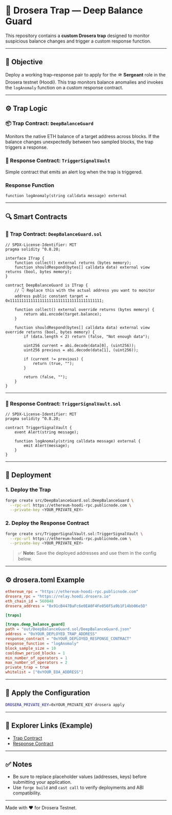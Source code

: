 # 🦤 Drosera Trap — Deep Balance Guard

This repository contains a **custom Drosera trap** designed to monitor suspicious balance changes and trigger a custom response function.

---

## 🎯 Objective

Deploy a working trap–response pair to apply for the 🪖 **Sergeant** role in the Drosera testnet (Hoodi).
This trap monitors balance anomalies and invokes the `logAnomaly` function on a custom response contract.

---

## ⚙️ Trap Logic

### 📦 Trap Contract: `DeepBalanceGuard`

Monitors the native ETH balance of a target address across blocks. If the balance changes unexpectedly between two sampled blocks, the trap triggers a response.

### 🧠 Response Contract: `TriggerSignalVault`

Simple contract that emits an alert log when the trap is triggered.

### Response Function

```solidity
function logAnomaly(string calldata message) external
```

---

## 🔍 Smart Contracts

### 🦤 Trap Contract: `DeepBalanceGuard.sol`

```solidity
// SPDX-License-Identifier: MIT
pragma solidity ^0.8.20;

interface ITrap {
    function collect() external returns (bytes memory);
    function shouldRespond(bytes[] calldata data) external view returns (bool, bytes memory);
}

contract DeepBalanceGuard is ITrap {
    // 👇 Replace this with the actual address you want to monitor
    address public constant target = 0x1111111111111111111111111111111111111111;

    function collect() external override returns (bytes memory) {
        return abi.encode(target.balance);
    }

    function shouldRespond(bytes[] calldata data) external view override returns (bool, bytes memory) {
        if (data.length < 2) return (false, "Not enough data");

        uint256 current = abi.decode(data[0], (uint256));
        uint256 previous = abi.decode(data[1], (uint256));

        if (current != previous) {
            return (true, "");
        }

        return (false, "");
    }
}
```

---

### 📣 Response Contract: `TriggerSignalVault.sol`

```solidity
// SPDX-License-Identifier: MIT
pragma solidity ^0.8.20;

contract TriggerSignalVault {
    event Alert(string message);

    function logAnomaly(string calldata message) external {
        emit Alert(message);
    }
}
```

---

## 🚀 Deployment

### 1. Deploy the Trap

```bash
forge create src/DeepBalanceGuard.sol:DeepBalanceGuard \
  --rpc-url https://ethereum-hoodi-rpc.publicnode.com \
  --private-key <YOUR_PRIVATE_KEY>
```

### 2. Deploy the Response Contract

```bash
forge create src/TriggerSignalVault.sol:TriggerSignalVault \
  --rpc-url https://ethereum-hoodi-rpc.publicnode.com \
  --private-key <YOUR_PRIVATE_KEY>
```

> ✅ **Note:** Save the deployed addresses and use them in the config below.

---

## ⚙️ drosera.toml Example

```toml
ethereum_rpc = "https://ethereum-hoodi-rpc.publicnode.com"
drosera_rpc = "https://relay.hoodi.drosera.io"
eth_chain_id = 560048
drosera_address = "0x91cB447BaFc6e0EA0F4Fe056F5a9b1F14bb06e5D"

[traps]

[traps.deep_balance_guard]
path = "out/DeepBalanceGuard.sol/DeepBalanceGuard.json"
address = "0xYOUR_DEPLOYED_TRAP_ADDRESS"
response_contract = "0xYOUR_DEPLOYED_RESPONSE_CONTRACT"
response_function = "logAnomaly"
block_sample_size = 10
cooldown_period_blocks = 1
min_number_of_operators = 1
max_number_of_operators = 2
private_trap = true
whitelist = ["0xYOUR_EOA_ADDRESS"]
```

---

## 🔮 Apply the Configuration

```bash
DROSERA_PRIVATE_KEY=0xYOUR_PRIVATE_KEY drosera apply
```

---

## 🔗 Explorer Links (Example)

* [Trap Contract](https://hoodi.etherscan.io/address/0xd9DAA8c3CC97ACfAB8001A24A99649eFfF135fED)
* [Response Contract](https://hoodi.etherscan.io/address/0x7f91552D9d793d22b9135723FFcbF211BEAEF5c1)

---

## ✅ Notes

* Be sure to replace placeholder values (addresses, keys) before submitting your application.
* Use `forge build` and `cast call` to verify deployments and ABI compatibility.

---

Made with ❤️ for Drosera Testnet.

